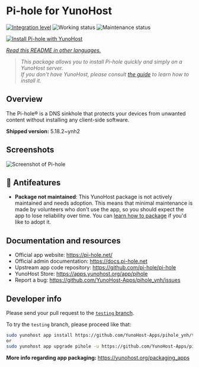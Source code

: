 <!--
N.B.: This README was automatically generated by <https://github.com/YunoHost/apps/tree/master/tools/readme_generator>
It shall NOT be edited by hand.
-->

# Pi-hole for YunoHost

[![Integration level](https://dash.yunohost.org/integration/pihole.svg)](https://ci-apps.yunohost.org/ci/apps/pihole/) ![Working status](https://ci-apps.yunohost.org/ci/badges/pihole.status.svg) ![Maintenance status](https://ci-apps.yunohost.org/ci/badges/pihole.maintain.svg)

[![Install Pi-hole with YunoHost](https://install-app.yunohost.org/install-with-yunohost.svg)](https://install-app.yunohost.org/?app=pihole)

*[Read this README in other languages.](./ALL_README.md)*

> *This package allows you to install Pi-hole quickly and simply on a YunoHost server.*  
> *If you don't have YunoHost, please consult [the guide](https://yunohost.org/install) to learn how to install it.*

## Overview

The Pi-hole® is a DNS sinkhole that protects your devices from unwanted content without installing any client-side software.

**Shipped version:** 5.18.2~ynh2

## Screenshots

![Screenshot of Pi-hole](./doc/screenshots/dashboard.png)

## :red_circle: Antifeatures

- **Package not maintained**: This YunoHost package is not actively maintained and needs adoption. This means that minimal maintenance is made by volunteers who don't use the app, so you should expect the app to lose reliability over time. You can [learn how to package](https://yunohost.org/packaging_apps_intro) if you'd like to adopt it.

## Documentation and resources

- Official app website: <https://pi-hole.net/>
- Official admin documentation: <https://docs.pi-hole.net>
- Upstream app code repository: <https://github.com/pi-hole/pi-hole>
- YunoHost Store: <https://apps.yunohost.org/app/pihole>
- Report a bug: <https://github.com/YunoHost-Apps/pihole_ynh/issues>

## Developer info

Please send your pull request to the [`testing` branch](https://github.com/YunoHost-Apps/pihole_ynh/tree/testing).

To try the `testing` branch, please proceed like that:

```bash
sudo yunohost app install https://github.com/YunoHost-Apps/pihole_ynh/tree/testing --debug
or
sudo yunohost app upgrade pihole -u https://github.com/YunoHost-Apps/pihole_ynh/tree/testing --debug
```

**More info regarding app packaging:** <https://yunohost.org/packaging_apps>
